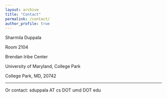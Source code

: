 ```yaml
---
layout: archive
title: "Contact"
permalink: /contact/
author_profile: true
---
```


Sharmila Duppala

Room 2104

Brendan Iribe Center

University of Maryland, College Park

College Park, MD, 20742

---


Or contact: sduppala AT cs DOT umd DOT edu
